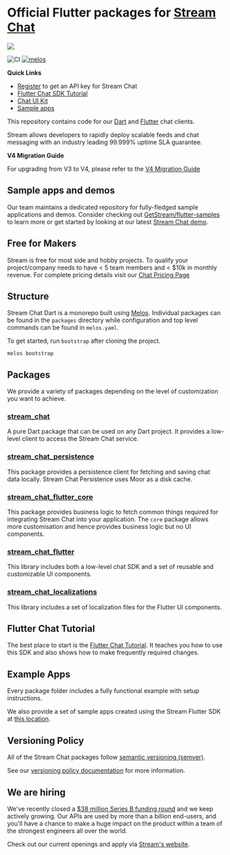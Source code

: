 # Official Flutter packages for [Stream Chat](https://getstream.io/chat/sdk/flutter/)

![](https://raw.githubusercontent.com/GetStream/stream-chat-flutter/master/images/sdk_hero_v4.png)

![CI](https://github.com/GetStream/stream-chat-flutter/workflows/stream_flutter_workflow/badge.svg?branch=master)
[![melos](https://img.shields.io/badge/maintained%20with-melos-f700ff.svg?style=flat-square)](https://github.com/invertase/melos)

**Quick Links**

- [Register](https://getstream.io/chat/trial/) to get an API key for Stream Chat
- [Flutter Chat SDK Tutorial](https://getstream.io/chat/flutter/tutorial/)
- [Chat UI Kit](https://getstream.io/chat/ui-kit/)
- [Sample apps](https://github.com/GetStream/flutter-samples)

This repository contains code for our [Dart](https://dart.dev/) and [Flutter](https://flutter.dev/) chat clients.

Stream allows developers to rapidly deploy scalable feeds and chat messaging with an industry leading 99.999% uptime SLA guarantee.

**V4 Migration Guide**

For upgrading from V3 to V4, please refer to the [V4 Migration Guide](https://getstream.io/chat/docs/sdk/flutter/guides/migration_guide_4_0/)

## Sample apps and demos 
Our team maintains a dedicated repository for fully-fledged sample applications and demos. Consider checking out [GetStream/flutter-samples](https://github.com/GetStream/flutter-samples) to learn more or get started by looking at our latest [Stream Chat demo](https://github.com/GetStream/flutter-samples/tree/main/packages/stream_chat_v1). 

## Free for Makers

Stream is free for most side and hobby projects. To qualify your project/company needs to have < 5 team members and < $10k in monthly revenue.
For complete pricing details visit our [Chat Pricing Page](https://getstream.io/chat/pricing/)

## Structure
Stream Chat Dart is a monorepo built using [Melos](https://docs.page/invertase/melos). Individual packages can be found in the `packages` directory while configuration and top level commands can be found in `melos.yaml`. 

To get started, run `bootstrap` after cloning the project. 

```shell
melos bootstrap
```

## Packages 
We provide a variety of packages depending on the level of customization you want to achieve.

### [stream_chat](https://github.com/GetStream/stream-chat-flutter/tree/master/packages/stream_chat)
A pure Dart package that can be used on any Dart project. It provides a low-level client to access the Stream Chat service.

### [stream_chat_persistence](https://github.com/GetStream/stream-chat-flutter/tree/master/packages/stream_chat_persistence)
This package provides a persistence client for fetching and saving chat data locally. Stream Chat Persistence uses Moor as a disk cache.

### [stream_chat_flutter_core](https://github.com/GetStream/stream-chat-flutter/tree/master/packages/stream_chat_flutter_core)
This package provides business logic to fetch common things required for integrating Stream Chat into your application. The `core` package allows more customisation and hence provides business logic but no UI components.

### [stream_chat_flutter](https://github.com/GetStream/stream-chat-flutter/tree/master/packages/stream_chat_flutter)
This library includes both a low-level chat SDK and a set of reusable and customizable UI components.

### [stream_chat_localizations](https://github.com/GetStream/stream-chat-flutter/tree/master/packages/stream_chat_localizations)
This library includes a set of localization files for the Flutter UI components.

## Flutter Chat Tutorial

The best place to start is the [Flutter Chat Tutorial](https://getstream.io/chat/flutter/tutorial/).
It teaches you how to use this SDK and also shows how to make frequently required changes.

## Example Apps

Every package folder includes a fully functional example with setup instructions.

We also provide a set of sample apps created using the Stream Flutter SDK at [this location](https://github.com/GetStream/flutter-samples).

## Versioning Policy

All of the Stream Chat packages follow [semantic versioning (semver)](https://semver.org/).

See our [versioning policy documentation](https://getstream.io/chat/docs/sdk/flutter/basics/versioning_policy/) for more information.

## We are hiring

We've recently closed a [\$38 million Series B funding round](https://techcrunch.com/2021/03/04/stream-raises-38m-as-its-chat-and-activity-feed-apis-power-communications-for-1b-users/) and we keep actively growing.
Our APIs are used by more than a billion end-users, and you'll have a chance to make a huge impact on the product within a team of the strongest engineers all over the world.

Check out our current openings and apply via [Stream's website](https://getstream.io/team/#jobs).

